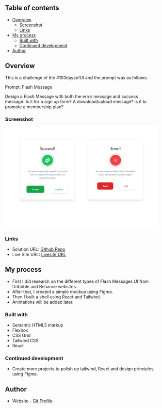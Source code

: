 

## Table of contents

- [Overview](#overview)
  - [Screenshot](#screenshot)
  - [Links](#links)
- [My process](#my-process)
  - [Built with](#built-with)
  - [Continued development](#continued-development)
- [Author](#author)

## Overview

This is a challenge of the #100daysofUI and the prompt was as follows:

Prompt: Flash Message

Design a Flash Message with both the error message and success message. Is it for a sign up form? A download/upload message? Is it to promote a membership plan? 


### Screenshot

![](./src/assets/screenshot.png)

### Links

- Solution URL: [Github Repo](https://github.com/Robert-Thaiyah/30-days-ui-to-react-challenge/tree/main/Day-11)
- Live Site URL: [Livesite URL]()

## My process

- First I did research on the different types of Flash Messages UI from Dribbble and Behance websites.
- After that, I created a simple mockup using Figma.
- Then I built a shell using React and Tailwind.
- Animations will be added later.
### Built with

- Semantic HTML5 markup
- Flexbox
- CSS Grid
- Tailwind CSS
- React

### Continued development

- Create more projects to polish up tailwind, React and design principles using Figma.

## Author

- Website - [Git Profile](https://github.com/Robert-Thaiyah)
